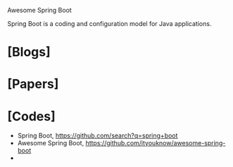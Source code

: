 Awesome Spring Boot

Spring Boot is a coding and configuration model for Java applications.

# [Blogs]

# [Papers]

# [Codes]
+ Spring Boot, https://github.com/search?q=spring+boot
+ Awesome Spring Boot, https://github.com/ityouknow/awesome-spring-boot
+ 

